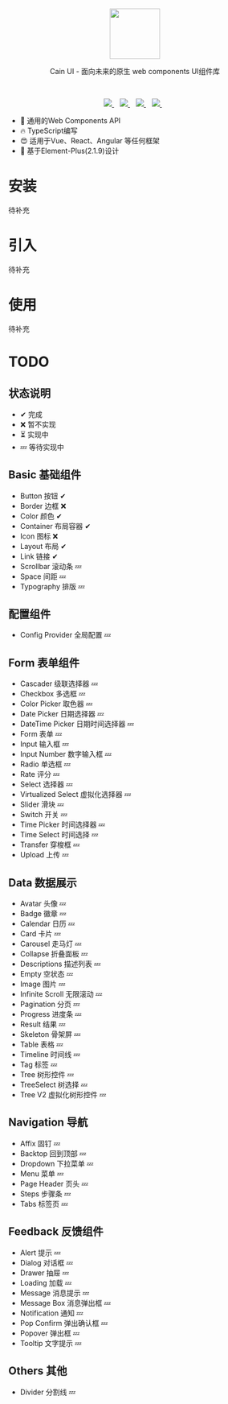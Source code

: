 
<br>
<p align="center">
  <img width="100px" src="https://raw.githubusercontent.com/cain-group/cain-ui/main/assets/logo2.png">
</p>

<p align="center">Cain UI - 面向未来的原生 web components UI组件库 </p>
<br>
<p align="center">

  <a href="https://github.com/ionic-team/stencil">
    <img src="https://img.shields.io/badge/Build%20with-Stenciljs-black">
  </a>&nbsp;&nbsp;
  <a href="https://github.com/element-plus/element-plus">
    <img src="https://img.shields.io/badge/Design%20by-Element%20Plus-blue">
  </a>  &nbsp;&nbsp;

  <a href="https://www.npmjs.org/package/@cain-group/cain-ui">
    <img src="https://img.shields.io/npm/v/@cain-group/cain-ui.svg">
  </a> &nbsp;&nbsp;
  <a href="https://npmcharts.com/compare/@cain-group/cain-ui?minimal=true">
    <img src="https://img.shields.io/npm/dm/@cain-group/cain-ui.svg">
  </a> &nbsp;&nbsp;
</p>


- 💪 通用的Web Components API
- 🔥 TypeScript编写
- 😍 适用于Vue、React、Angular 等任何框架
- 💎 基于Element-Plus(2.1.9)设计
<!-- 
https://cdn.jsdelivr.net/npm/@cain-group/cain-ui/dist/index.js



    <script type="module" src="https://cdn.jsdelivr.net/npm/@cain-group/cain-ui/dist/cain-ui/cain-ui.esm.js"></script>

    <link rel="stylesheet" href="https://cdn.jsdelivr.net/npm/@cain-group/cain-ui/dist/cain-ui/cain-ui.css"> -->

# 安装
 
待补充

# 引入
 
待补充

# 使用
 
待补充


# TODO

## 状态说明

- ✔ 完成
- ❌ 暂不实现
- ⏳ 实现中
- 💤 等待实现中


## Basic 基础组件

- Button 按钮 ✔
- Border 边框 ❌
- Color 颜色 ✔
- Container 布局容器 ✔
- Icon 图标 ❌
- Layout 布局 ✔
- Link 链接  ✔
- Scrollbar 滚动条 💤
- Space 间距 💤
- Typography 排版 💤

## 配置组件

- Config Provider 全局配置 💤

## Form 表单组件

- Cascader 级联选择器  💤
- Checkbox 多选框  💤
- Color Picker 取色器  💤
- Date Picker 日期选择器  💤
- DateTime Picker 日期时间选择器  💤
- Form 表单  💤
- Input 输入框  💤
- Input Number 数字输入框 💤
- Radio 单选框 💤
- Rate 评分 💤
- Select 选择器  💤
- Virtualized Select 虚拟化选择器 💤
- Slider 滑块  💤
- Switch 开关  💤
- Time Picker 时间选择器  💤
- Time Select 时间选择  💤
- Transfer 穿梭框  💤
- Upload 上传  💤


## Data 数据展示

- Avatar 头像  💤
- Badge 徽章  💤
- Calendar 日历  💤
- Card 卡片  💤
- Carousel 走马灯 💤
- Collapse 折叠面板  💤
- Descriptions 描述列表  💤
- Empty 空状态  💤
- Image 图片  💤
- Infinite Scroll 无限滚动  💤
- Pagination 分页  💤
- Progress 进度条  💤
- Result 结果  💤
- Skeleton 骨架屏 💤
- Table 表格  💤
- Timeline 时间线  💤
- Tag 标签  💤
- Tree 树形控件  💤
- TreeSelect 树选择  💤
- Tree V2 虚拟化树形控件  💤


## Navigation 导航

- Affix 固钉  💤
- Backtop 回到顶部  💤
- Dropdown 下拉菜单  💤
- Menu 菜单  💤
- Page Header 页头  💤
- Steps 步骤条  💤
- Tabs 标签页 💤


## Feedback 反馈组件

- Alert 提示  💤
- Dialog 对话框  💤
- Drawer 抽屉 💤
- Loading 加载 💤
- Message 消息提示  💤
- Message Box 消息弹出框  💤
- Notification 通知  💤
- Pop Confirm 弹出确认框  💤
- Popover 弹出框 💤
- Tooltip 文字提示 💤


## Others 其他

-  Divider 分割线 💤
